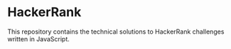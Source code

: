 # HackerRank
This repository contains the technical solutions to HackerRank challenges written in JavaScript.
